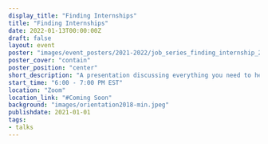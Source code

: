 ```yaml
---
display_title: "Finding Internships"
title: "Finding Internships"
date: 2022-01-13T00:00:00Z
draft: false
layout: event
poster: "images/event_posters/2021-2022/job_series_finding_internship_2.jpg"
poster_cover: "contain"
poster_position: "center"
short_description: "A presentation discussing everything you need to help find your first tech internship."
start_time: "6:00 - 7:00 PM EST"
location: "Zoom"
location_link: "#Coming Soon"
background: "images/orientation2018-min.jpeg"
publishdate: 2021-01-01
tags:
- talks
---
```

